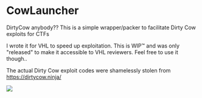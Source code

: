# CowLauncher
DirtyCow anybody?? This is a simple wrapper/packer to facilitate Dirty Cow exploits for CTFs

I wrote it for VHL to speed up exploitation. This is WIP™ and was only "released" to make it accessible to VHL reviewers. 
Feel free to use it though.. 

The actual Dirty Cow exploit codes were shamelessly stolen from https://dirtycow.ninja/

![](https://i.imgflip.com/52jfpa.jpg)
